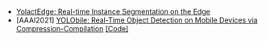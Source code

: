 - [YolactEdge: Real-time Instance Segmentation on the Edge](https://github.com/haotian-liu/yolact_edge)
- [AAAI2021] [YOLObile: Real-Time Object Detection on Mobile Devices via Compression-Compilation](https://arxiv.org/abs/2009.05697) [[Code]](https://github.com/nightsnack/YOLObile)
